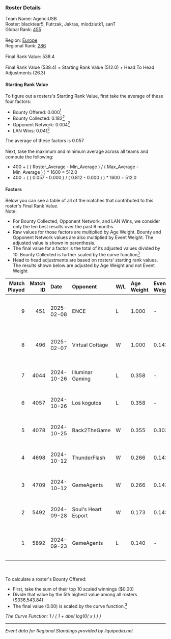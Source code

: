### Roster Details<br />
Team Name: AgenciUSB<br />
Roster: blacktear5, Futrzak, Jakras, mlodziutk1, sanT<br />
Global Rank: [455](../../standings_global_2025_03_01.md)<br />
<br />
Region: [Europe]( ../../standings_europe_2025_03_01.md)<br />
Regional Rank: [286]( ../../standings_europe_2025_03_01.md)<br />
<br />
Final Rank Value:  538.4<br />
<br />
Final Rank Value (538.4) = Starting Rank Value (512.0) + Head To Head Adjustments (26.3)<br />

#### Starting Rank Value<br />
To figure out a rosters's Starting Rank Value, first take the average of these four factors:<br />
- Bounty Offered: 0.000[<sup>1</sup>](#table2)
- Bounty Collected: 0.182[<sup>2</sup>](#table1)
- Opponent Network: 0.004[<sup>2</sup>](#table1)
- LAN Wins: 0.041[<sup>2</sup>](#table1)

The average of these factors is 0.057<br />
<br />
Next, take the maximum and minimum average across all teams and compute the following:<br />
- 400 + ( ( Roster_Average - Min_Average ) / ( Max_Average - Min_Average ) ) * 1600 = 512.0
- 400 + ( ( 0.057 - 0.000 ) / ( 0.812 - 0.000 ) ) * 1600 = 512.0


#### Factors<br />
Below you can see a table of all of the matches that contributed to this roster's Final Rank Value.<br />
Note:<br />

- For Bounty Collected, Opponent Network, and LAN Wins, we consider only the ten best results over the past 6 months.
- Raw values for those factors are multiplied by Age Weight. Bounty and Opponent Network values are also multiplied by Event Weight. The adjusted value is shown in parenthesis.
- The final value for a factor is the total of its adjusted values divided by 10. Bounty Collected is further scaled by the curve function[<sup>3</sup>](#curveFunction)
- Head to head adjustments are based on rosters' starting rank values. The results shown below are adjusted by Age Weight and not Event Weight
<span id="table1"></span><br />


| Match Played | Match ID | Date       | Opponent            | W/L | Age Weight | Event Weight | Bounty Collected | Opponent Network | LAN Wins  | H2H Adj. | Roster                                        |
| -: | -: | :- | :- | :- | :- | :- | :- | :- | :- | -: | :- |
|            9 |      451 | 2025-02-08 | ENCE                | L   | 1.000      | -            | -                | -                | -         |    -1.95 | blacktear5, Futrzak, Jakras, mlodziutk1, sanT |
|            8 |      496 | 2025-02-07 | Virtual Cottage     | W   | 1.000      | 0.143        | 0.000 (0.000)    | 0.000 (0.000)    | 0 (0.000) |     9.86 | blacktear5, Futrzak, Jakras, mlodziutk1, sanT |
|            7 |     4044 | 2024-10-26 | Illuminar Gaming    | L   | 0.358      | -            | -                | -                | -         |    -1.47 | blacktear5, Futrzak, Jakras, pr3e, sanT       |
|            6 |     4057 | 2024-10-26 | Los kogutos         | L   | 0.358      | -            | -                | -                | -         |    -1.02 | blacktear5, Futrzak, Jakras, pr3e, sanT       |
|            5 |     4078 | 2024-10-25 | Back2TheGame        | W   | 0.355      | 0.303        | 0.001 (0.000)    | 0.266 (0.029)    | 1 (0.355) |     8.59 | blacktear5, Futrzak, Jakras, pr3e, sanT       |
|            4 |     4698 | 2024-10-12 | ThunderFlash        | W   | 0.266      | 0.143        | 0.000 (0.000)    | 0.026 (0.001)    | 0 (0.000) |     3.95 | blacktear5, Futrzak, Jakras, pr3e, sanT       |
|            3 |     4709 | 2024-10-12 | GameAgents          | W   | 0.266      | 0.143        | 0.005 (0.000)    | 0.182 (0.007)    | 0 (0.000) |     6.46 | blacktear5, Futrzak, Jakras, pr3e, sanT       |
|            2 |     5492 | 2024-09-28 | Soul's Heart Esport | W   | 0.173      | 0.143        | 0.000 (0.000)    | 0.125 (0.003)    | 0 (0.000) |     2.88 | blacktear5, Futrzak, Jakras, pr3e, sanT       |
|            1 |     5892 | 2024-09-23 | GameAgents          | L   | 0.140      | -            | -                | -                | -         |    -0.99 | blacktear5, frox, Futrzak, Jakras, onStyle    |

<br />
<span id="table2"></span><br />
To calculate a roster's Bounty Offered:<br />

- First, take the sum of their top 10 scaled winnings ($0.00)
- Divide that value by the 5th highest value among all rosters ($336,543.84)
- The final value (0.00) is scaled by the curve function.[<sup>3</sup>](#curveFunction)

<span id="curveFunction"></span>_The Curve Function: 1 / ( 1 + abs( log10( x ) ) )_<br />

---
_Event data for Regional Standings provided by liquipedia.net_<br />
